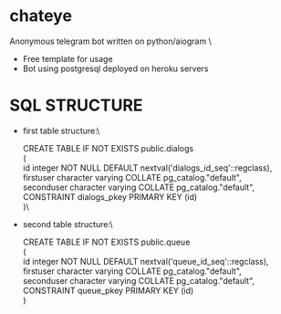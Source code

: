 # chateye

Anonymous telegram bot written on python/aiogram \
- Free template for usage
- Bot using postgresql deployed on heroku servers

# SQL STRUCTURE
- first table structure:\\

  CREATE TABLE IF NOT EXISTS public.dialogs\
  (\
      id integer NOT NULL DEFAULT nextval('dialogs_id_seq'::regclass),\
      firstuser character varying COLLATE pg_catalog."default",\
      seconduser character varying COLLATE pg_catalog."default",\
      CONSTRAINT dialogs_pkey PRIMARY KEY (id)\
  )\
- second table structure:\\
  
  CREATE TABLE IF NOT EXISTS public.queue\
(\
    id integer NOT NULL DEFAULT nextval('queue_id_seq'::regclass),\
    firstuser character varying COLLATE pg_catalog."default",\
    seconduser character varying COLLATE pg_catalog."default",\
    CONSTRAINT queue_pkey PRIMARY KEY (id)\
)
  

